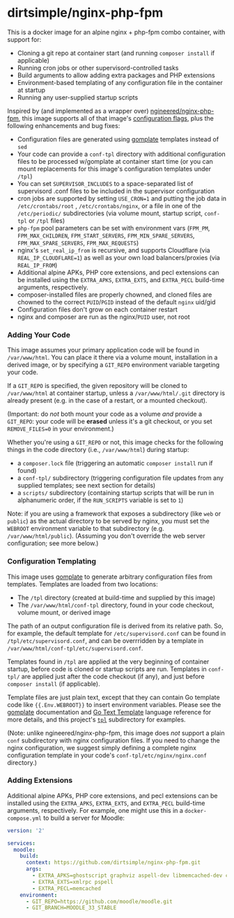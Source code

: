 # dirtsimple/nginx-php-fpm

This is a docker image for an alpine nginx + php-fpm combo container, with support for:

* Cloning a git repo at container start (and running `composer install` if applicable)
* Running cron jobs or other supervisord-controlled tasks
* Build arguments to allow adding extra packages and PHP extensions
* Environment-based templating of any configuration file in the container at startup
* Running any user-supplied startup scripts

Inspired by (and implemented as a wrapper over) [ngineered/nginx-php-fpm](https://github.com/ngineered/nginx-php-fpm), this image supports all of that image's [configuration flags](https://github.com/ngineered/nginx-php-fpm/blob/master/docs/config_flags.md), plus the following enhancements and bug fixes:

* Configuration files are generated using [gomplate](https://github.com/hairyhenderson/gomplate) templates instead of `sed`
* Your code can provide a `conf-tpl` directory with additional configuration files to be processed w/gomplate at container start time (or you can mount replacements for this image's configuration templates under `/tpl`)
* You can set `SUPERVISOR_INCLUDES` to a space-separated list of supervisord .conf files to be included in the supervisor configuration
* cron jobs are supported by setting `USE_CRON=1` and putting the job data in `/etc/crontabs/root` , `/etc/crontabs/nginx`, or a file in one of the `/etc/periodic/` subdirectories (via volume mount, startup script, `conf-tpl` or `/tpl` files)
* `php-fpm` pool parameters can be set with environment vars (`FPM_PM`, `FPM_MAX_CHILDREN`, `FPM_START_SERVERS`, `FPM_MIN_SPARE_SERVERS`, `FPM_MAX_SPARE_SERVERS`, `FPM_MAX_REQUESTS`)
* nginx's `set_real_ip_from` is recursive, and supports Cloudflare (via `REAL_IP_CLOUDFLARE=1`) as well as your own load balancers/proxies (via `REAL_IP_FROM`)
* Additional alpine APKs, PHP core extensions, and pecl extensions can be installed using the `EXTRA_APKS`, `EXTRA_EXTS`, and `EXTRA_PECL` build-time arguments, respectively.
* composer-installed files are properly chowned, and cloned files are chowned to the correct `PUID`/`PGID` instead of the default `nginx` uid/gid
* Configuration files don't grow on each container restart
* nginx and composer are run as the nginx/`PUID` user, not root

### Adding Your Code

This image assumes your primary application code will be found in `/var/www/html`.  You can place it there via a volume mount, installation in a derived image, or by specifying a `GIT_REPO` environment variable targeting your code.

If a `GIT_REPO` is specified, the given repository will be cloned to `/var/www/html` at container startup, unless a `/var/www/html/.git` directory is already present  (e.g. in the case of a restart, or a mounted checkout).

(Important: do *not* both mount your code as a volume *and* provide a `GIT_REPO`: your code will be **erased** unless it's a git checkout, or you set `REMOVE_FILES=0` in your environment.)

Whether you're using a `GIT_REPO` or not, this image checks for the following things in the code directory (i.e., `/var/www/html`) during startup:

* a `composer.lock` file (triggering an automatic `composer install` run if found)
* a `conf-tpl/` subdirectory (triggering configuration file updates from any supplied templates; see next section for details)
* a `scripts/` subdirectory (containing startup scripts that will be run in alphanumeric order, if the `RUN_SCRIPTS` variable is set to `1`)

Note: if you are using a framework that exposes a subdirectory (like `web` or `public`) as the actual directory to be served by nginx, you must set the `WEBROOT` environment variable to that subdirectory (e.g. `/var/www/html/public`).  (Assuming you don't override the web server configuration; see more below.)

### Configuration Templating

This image uses [gomplate](https://github.com/hairyhenderson/gomplate) to generate arbitrary configuration files from templates.  Templates are loaded from two locations:

* The `/tpl` directory (created at build-time and supplied by this image)
* The `/var/www/html/conf-tpl` directory, found in your code checkout, volume mount, or derived image

The path of an output configuration file is derived from its relative path.  So, for example, the default template for `/etc/supervisord.conf` can be found in `/tpl/etc/supervisord.conf`, and can be overrridden by a template in `/var/www/html/conf-tpl/etc/supervisord.conf`.

Templates found in `/tpl` are applied at the very beginning of container startup, before code is cloned or startup scripts are run.  Templates in `conf-tpl/` are applied just after the code checkout (if any), and just before `composer install` (if applicable).

Template files are just plain text, except that they can contain Go template code like `{{.Env.WEBROOT}}` to insert environment variables.  Please see the [gomplate](https://github.com/hairyhenderson/gomplate) documentation and [Go Text Template](https://golang.org/pkg/text/template/#hdr-Text_and_spaces) language reference for more details, and this project's  [`tpl`](https://github.com/dirtsimple/nginx-php-fpm/tree/master/tpl) subdirectory for examples.

(Note: unlike ngineered/nginx-php-fpm, this image does *not* support a plain `conf` subdirectory with nginx configuration files. If you need to change the nginx configuration, we suggest simply defining a complete nginx configuration template in your code's `conf-tpl/etc/nginx/nginx.conf` directory.)

### Adding Extensions

Additional alpine APKs, PHP core extensions, and pecl extensions can be installed using the `EXTRA_APKS`, `EXTRA_EXTS`, and `EXTRA_PECL` build-time arguments, respectively.  For example, one might use this in a `docker-compose.yml` to build a server for Moodle:

```yaml
version: '2'

services:
  moodle:
    build:
      context: https://github.com/dirtsimple/nginx-php-fpm.git
      args:
        - EXTRA_APKS=ghostscript graphviz aspell-dev libmemcached-dev cyrus-sasl-dev
        - EXTRA_EXTS=xmlrpc pspell
        - EXTRA_PECL=memcached
    environment:
      - GIT_REPO=https://github.com/moodle/moodle.git
      - GIT_BRANCH=MOODLE_33_STABLE
```
